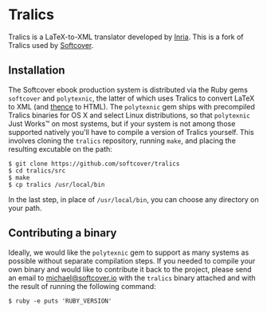 # Tralics

Tralics is a LaTeX-to-XML translator developed by [Inria](http://en.wikipedia.org/wiki/French_Institute_for_Research_in_Computer_Science_and_Automation). This is a fork of Tralics used by [Softcover](http://softcover.io/).

## Installation

The Softcover ebook production system is distributed via the Ruby gems `softcover` and `polytexnic`, the latter of which uses Tralics to convert LaTeX to XML (and [thence](http://www.merriam-webster.com/dictionary/thence) to HTML). The `polytexnic` gem ships with precompiled Tralics binaries for OS X and select Linux distributions, so that `polytexnic` Just Works™ on most systems, but if your system is not among those supported natively you'll have to compile a version of Tralics yourself. This involves cloning the `tralics` repository, running `make`, and placing the resulting excutable on the path:

    $ git clone https://github.com/softcover/tralics
    $ cd tralics/src
    $ make
    $ cp tralics /usr/local/bin

In the last step, in place of `/usr/local/bin`, you can choose any directory on your path.

## Contributing a binary

Ideally, we would like the `polytexnic` gem to support as many systems as possible without separate compilation steps. If you needed to compile your own binary and would like to contribute it back to the project, please send an email to <michael@softcover.io> with the `tralics` binary attached and with the result of running the following command:

    $ ruby -e puts 'RUBY_VERSION'


